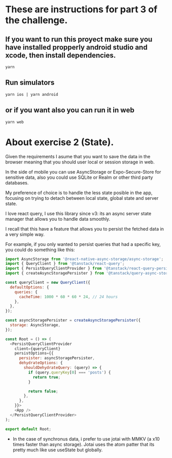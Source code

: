 # These are instructions for part 3 of the challenge.

## If you want to run this proyect make sure you have installed propperly android studio and xcode, then install dependencies.

```
yarn
```

## Run simulators

```
yarn ios | yarn android
```

## or if you want also you can run it in web

```
yarn web
```

# About exercise 2 (State).

Given the requirements I asume that you want to save the data in the browser meaning that you should user local or session storage in web.

In the side of mobile you can use AsyncStorage or Expo-Secure-Store for sensitive data, also you could use SQLite or Realm or other third party databases.

My preference of choice is to handle the less state posible in the app, focusing on trying to detach between local state, global state and server state.

I love react query, I use this library since v3: its an async server state manager that allows you to handle data smoothly.

I recall that this have a feature that allows you to persist the fetched data in a very simple way.

For example, if you only wanted to persist queries that had a specific key, you could do something like this:

```js
import AsyncStorage from '@react-native-async-storage/async-storage';
import { QueryClient } from '@tanstack/react-query';
import { PersistQueryClientProvider } from '@tanstack/react-query-persist-client';
import { createAsyncStoragePersister } from '@tanstack/query-async-storage-persister';

const queryClient = new QueryClient({
  defaultOptions: {
    queries: {
      cacheTime: 1000 * 60 * 60 * 24, // 24 hours
    },
  },
});

const asyncStoragePersister = createAsyncStoragePersister({
  storage: AsyncStorage,
});

const Root = () => (
  <PersistQueryClientProvider
    client={queryClient}
    persistOptions={{
      persister: asyncStoragePersister,
      dehydrateOptions: {
        shouldDehydrateQuery: (query) => {
          if (query.queryKey[0] === 'posts') {
            return true;
          }

          return false;
        },
      },
    }}>
    <App />
  </PersistQueryClientProvider>
);

export default Root;
```

- In the case of synchronus data, i prefer to use jotai with MMKV (a x10 times faster than async storage).
  Jotai uses the atom patter that its pretty much like use useState but globally.
